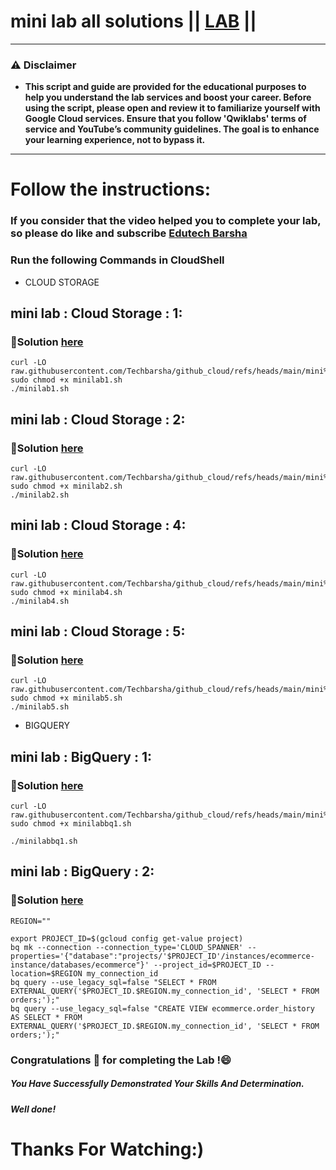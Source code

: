 # mini lab all solutions || [LAB](https://www.cloudskillsboost.google/catalog) ||

---
### ⚠️ Disclaimer
- **This script and guide are provided for  the educational purposes to help you understand the lab services and boost your career. Before using the script, please open and review it to familiarize yourself with Google Cloud services. Ensure that you follow 'Qwiklabs' terms of service and YouTube’s community guidelines. The goal is to enhance your learning experience, not to bypass it.**
---
# Follow the instructions:
### If you consider that the video helped you to complete your lab, so please do like and subscribe [Edutech Barsha](https://www.youtube.com/@edutechbarsha)

### Run the following Commands in CloudShell
- CLOUD STORAGE

## **mini lab : Cloud Storage : 1:**
### 🔗Solution [here](https://youtu.be/sx3KnHGDFPg)



```
curl -LO raw.githubusercontent.com/Techbarsha/github_cloud/refs/heads/main/mini%20lab/minilab1.sh
sudo chmod +x minilab1.sh
./minilab1.sh
```

## **mini lab : Cloud Storage : 2:**
### 🔗Solution [here](https://youtu.be/sx3KnHGDFPg)



```
curl -LO raw.githubusercontent.com/Techbarsha/github_cloud/refs/heads/main/mini%20lab/minilab2.sh
sudo chmod +x minilab2.sh
./minilab2.sh
```


## **mini lab : Cloud Storage : 4:**
### 🔗Solution [here](https://youtu.be/sx3KnHGDFPg)



```
curl -LO raw.githubusercontent.com/Techbarsha/github_cloud/refs/heads/main/mini%20lab/minilab4.sh
sudo chmod +x minilab4.sh
./minilab4.sh
```

## **mini lab : Cloud Storage : 5:**
### 🔗Solution [here](https://youtu.be/sx3KnHGDFPg)



```
curl -LO raw.githubusercontent.com/Techbarsha/github_cloud/refs/heads/main/mini%20lab/minilab5.sh
sudo chmod +x minilab5.sh
./minilab5.sh
```

- BIGQUERY
## **mini lab : BigQuery : 1:**
### 🔗Solution [here](https://youtu.be/cfr-5xoK1yw)



```
curl -LO raw.githubusercontent.com/Techbarsha/github_cloud/refs/heads/main/mini%20lab/minilabbq1.sh
sudo chmod +x minilabbq1.sh

./minilabbq1.sh
```

## **mini lab : BigQuery : 2:**
### 🔗Solution [here](https://youtu.be/sx3KnHGDFPg)



```
REGION=""
```
```
export PROJECT_ID=$(gcloud config get-value project)
bq mk --connection --connection_type='CLOUD_SPANNER' --properties='{"database":"projects/'$PROJECT_ID'/instances/ecommerce-instance/databases/ecommerce"}' --project_id=$PROJECT_ID --location=$REGION my_connection_id
bq query --use_legacy_sql=false "SELECT * FROM EXTERNAL_QUERY('$PROJECT_ID.$REGION.my_connection_id', 'SELECT * FROM orders;');"
bq query --use_legacy_sql=false "CREATE VIEW ecommerce.order_history AS SELECT * FROM EXTERNAL_QUERY('$PROJECT_ID.$REGION.my_connection_id', 'SELECT * FROM orders;');"
```

### Congratulations 🎉 for completing the Lab !😄

##### *You Have Successfully Demonstrated Your Skills And Determination.*

#### *Well done!*

# Thanks For Watching:)

